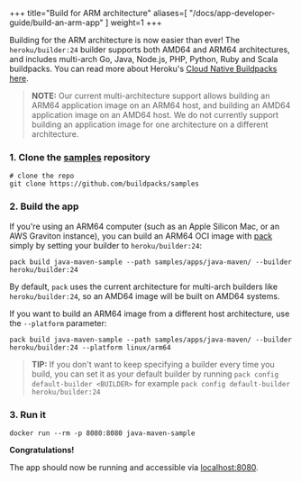 
+++
title="Build for ARM architecture"
aliases=[
  "/docs/app-developer-guide/build-an-arm-app"
]
weight=1
+++

<!--more-->

Building for the ARM architecture is now easier than ever! The `heroku/builder:24` builder supports both AMD64 and ARM64 architectures, and includes
multi-arch Go, Java, Node.js, PHP, Python, Ruby and Scala buildpacks. You can read more about Heroku's [Cloud Native Buildpacks here][heroku-buildpacks].

> **NOTE:** Our current multi-architecture support allows building an ARM64 application image on an ARM64 host, and building an AMD64 application image on an AMD64 host.  We do not currently support building an application image for one architecture on a different architecture.

### 1. Clone the [samples][samples] repository

```
# clone the repo
git clone https://github.com/buildpacks/samples
```
<!--+- "{{execute}}"+-->

### 2. Build the app

If you're using an ARM64 computer (such as an Apple Silicon Mac, or an AWS Graviton instance), you can build an ARM64 OCI image with [pack][pack] simply by setting your builder to `heroku/builder:24`:
```
pack build java-maven-sample --path samples/apps/java-maven/ --builder heroku/builder:24
```
<!--+- "{{execute}}"+-->

By default, `pack` uses the current architecture for multi-arch builders like `heroku/builder:24`, so an AMD64 image will be built on AMD64 systems.

If you want to build an ARM64 image from a different host architecture, use the `--platform` parameter:
```
pack build java-maven-sample --path samples/apps/java-maven/ --builder heroku/builder:24 --platform linux/arm64
```
<!--+- "{{execute}}"+-->

> **TIP:** If you don't want to keep specifying a builder every time you build, you can set it as your default
> builder by running `pack config default-builder <BUILDER>` for example `pack config default-builder heroku/builder:24`
<!--+- "{{execute}}"+-->

### 3. Run it

```
docker run --rm -p 8080:8080 java-maven-sample
```
<!--+- "{{execute}}"+-->

**Congratulations!**

<!--+- if false+-->
The app should now be running and accessible via [localhost:8080](http://localhost:8080).
<!--+end+-->

[pack]: https://github.com/buildpacks/pack
[docker]: https://docs.docker.com
[samples]: https://github.com/buildpacks/samples
[heroku-buildpacks]: https://github.com/heroku/buildpacks
